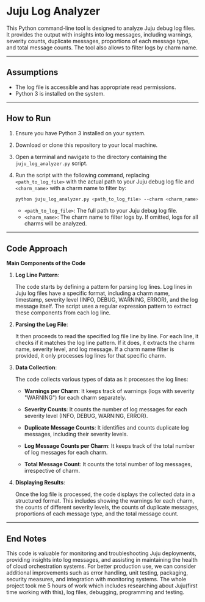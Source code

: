 # Juju Log Analyzer

This Python command-line tool is designed to analyze Juju debug log files. It provides the output with insights into log messages, including warnings, severity counts, duplicate messages, proportions of each message type, and total message counts. The tool also allows to filter logs by charm name.

---

## Assumptions

- The log file is accessible and has appropriate read permissions.
- Python 3 is installed on the system.

---

## How to Run

1. Ensure you have Python 3 installed on your system.

2. Download or clone this repository to your local machine.

3. Open a terminal and navigate to the directory containing the `juju_log_analyzer.py` script.

4. Run the script with the following command, replacing `<path_to_log_file>` with the actual path to your Juju debug log file and `<charm_name>` with a charm name to filter by:

   ```bash
   python juju_log_analyzer.py <path_to_log_file> --charm <charm_name>
   ```

   - `<path_to_log_file>`: The full path to your Juju debug log file.
   - `<charm_name>`: The charm name to filter logs by. If omitted, logs for all charms will be analyzed.

---

## Code Approach

**Main Components of the Code**

1. **Log Line Pattern**:
   
   The code starts by defining a pattern for parsing log lines. Log lines in Juju log files have a specific format, including a charm name, timestamp, severity level (INFO, DEBUG, WARNING, ERROR), and the log message itself. The script uses a regular expression pattern to extract these components from each log line.

2. **Parsing the Log File**:

   It then proceeds to read the specified log file line by line. For each line, it checks if it matches the log line pattern. If it does, it extracts the charm name, severity level, and log message. If a charm name filter is provided, it only processes log lines for that specific charm.

3. **Data Collection**:

   The code collects various types of data as it processes the log lines:

   - **Warnings per Charm**: It keeps track of warnings (logs with severity "WARNING") for each charm separately.
   
   - **Severity Counts**: It counts the number of log messages for each severity level (INFO, DEBUG, WARNING, ERROR).

   - **Duplicate Message Counts**: It identifies and counts duplicate log messages, including their severity levels.

   - **Log Message Counts per Charm**: It keeps track of the total number of log messages for each charm.

   - **Total Message Count**: It counts the total number of log messages, irrespective of charm.

4. **Displaying Results**:

   Once the log file is processed, the code displays the collected data in a structured format. This includes showing the warnings for each charm, the counts of different severity levels, the counts of duplicate messages, proportions of each message type, and the total message count.

---

## End Notes
This code is valuable for monitoring and troubleshooting Juju deployments, providing insights into log messages, and assisting in maintaining the health of cloud orchestration systems. For better production use, we can consider additional improvements such as error handling, unit testing, packaging, security measures, and integration with monitoring systems.
The whole project took me 5 hours of work which includes researching about Juju(first time working with this), log files, debugging, programming and testing.


